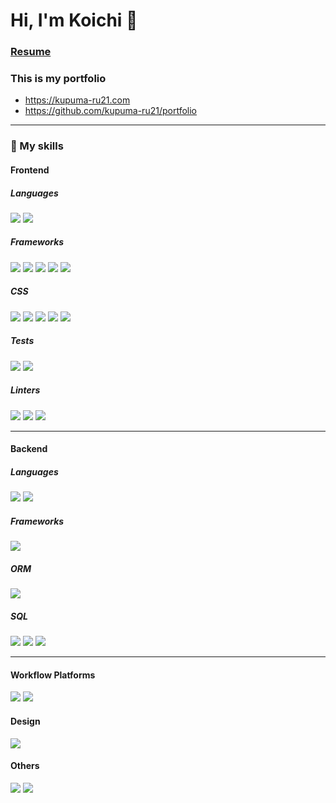 # Hi, I'm Koichi 👋

### [Resume](https://github.com/kupuma-ru21/resume/blob/main/README_CANADA.md)
### This is my portfolio
- https://kupuma-ru21.com
- https://github.com/kupuma-ru21/portfolio

---

### 🚀 My skills

#### Frontend

##### Languages

![](https://img.shields.io/badge/TypeScript-007ACC?style=for-the-badge&logo=typescript&logoColor=white)
![](https://img.shields.io/badge/JavaScript-F7DF1E?style=for-the-badge&logo=javascript&logoColor=black)

##### Frameworks

![](https://img.shields.io/badge/React-20232A?style=for-the-badge&logo=react&logoColor=61DAFB)
![](https://img.shields.io/badge/remix-%23000.svg?style=for-the-badge&logo=remix&logoColor=white)
![](https://img.shields.io/badge/next.js-000000?style=for-the-badge&logo=nextdotjs&logoColor=white)
![](https://img.shields.io/badge/React_Router-CA4245?style=for-the-badge&logo=react-router&logoColor=white)
![](https://img.shields.io/badge/Vue.js-35495E?style=for-the-badge&logo=vue.js&logoColor=4FC08D)

##### CSS

![](https://shields.io/badge/chakra--ui-black?logo=chakraui&style=for-the-badge)
![](https://img.shields.io/badge/styled--components-DB7093?style=for-the-badge&logo=styled-components&logoColor=white)
![](https://img.shields.io/badge/Material--UI-0081CB?style=for-the-badge&logo=material-ui&logoColor=white)
![](https://img.shields.io/badge/Sass-CC6699?style=for-the-badge&logo=sass&logoColor=white)
![](https://img.shields.io/badge/Bootstrap-563D7C?style=for-the-badge&logo=bootstrap&logoColor=white)

##### Tests

![](https://img.shields.io/badge/Jest-323330?style=for-the-badge&logo=Jest&logoColor=white)
![](https://img.shields.io/badge/testing%20library-323330?style=for-the-badge&logo=testing-library&logoColor=red)

##### Linters

![](https://img.shields.io/badge/eslint-3A33D1?style=for-the-badge&logo=eslint&logoColor=white)
![](https://img.shields.io/badge/prettier-1A2C34?style=for-the-badge&logo=prettier&logoColor=F7BA3E)
![](https://img.shields.io/badge/stylelint-000?style=for-the-badge&logo=stylelint&logoColor=white)

---

#### Backend

##### Languages

![](https://img.shields.io/badge/Go-00ADD8?style=for-the-badge&logo=go&logoColor=white)
![](https://img.shields.io/badge/node.js-339933?style=for-the-badge&logo=Node.js&logoColor=white)

##### Frameworks

![](https://img.shields.io/badge/Express%20js-000000?style=for-the-badge&logo=express&logoColor=white)

##### ORM

![](https://img.shields.io/badge/Prisma-3982CE?style=for-the-badge&logo=Prisma&logoColor=white)


##### SQL

![](https://img.shields.io/badge/MySQL-4479A1?style=for-the-badge&logo=mysql&logoColor=white)
![](https://img.shields.io/badge/postgresql-4169e1?style=for-the-badge&logo=postgresql&logoColor=white)
![](https://img.shields.io/badge/-MongoDB-13aa52?style=for-the-badge&logo=mongodb&logoColor=white)


---

#### Workflow Platforms

![](https://img.shields.io/badge/Jira-0052CC?style=for-the-badge&logo=Jira&logoColor=white)
![](https://img.shields.io/badge/Notion-000000?style=for-the-badge&logo=notion&logoColor=white)

#### Design

![](https://img.shields.io/badge/Figma-F24E1E?style=for-the-badge&logo=figma&logoColor=white)

#### Others

![](https://img.shields.io/badge/Apollo%20GraphQL-311C87?style=for-the-badge&logo=apollographql&logoColor=white)
![](https://img.shields.io/badge/-Google%20Cloud%20Platform-4285F4?style=flat&logo=google%20cloud&logoColor=white)

<!--
Ref: https://ileriayo.github.io/markdown-badges/
-->

